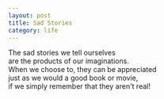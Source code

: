 ```yaml
---
layout: post
title: Sad Stories
category: life
---
```


The sad stories we tell ourselves  
are the products of our imaginations.  
When we choose to, they can be appreciated  
just as we would a good book or movie,  
if we simply remember that they aren't real!
